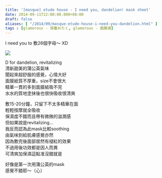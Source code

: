 ```yaml
---
title: '[masque] etude house - I need you, dandelion! mask sheet'
date: 2014-09-11T22:00:00.000+08:00
draft: false
aliases: [ "/2014/09/masque-etude-house-i-need-you-dandelion.html" ]
tags : [glamorous - 保養おたく, glamorous - 面膜魂]
---
```


I need you to 敷26個字母～ XD  

![](/images/etudehoused.jpg)

D for dandelion, revitalizing  
清新甜美的蒲公英氣味  
聞起來超舒服的感覺，心情大好  
面膜紙質不厚重，size不會很大  
精華一貫的多到面膜紙吸不完  
水水的質地塗抹後也很快吸收很清爽  
  
敷15-20分鐘，只留下不太多精華在面  
輕輕按摩就全吸收  
保濕度不錯而且帶有微微的滋潤感  
但如果說是revitalizing...  
我反而認為此mask比較soothing  
由氣味到給肌膚感覺亦然  
因為敷完後面部居然有褪紅的效果  
不過用後功效都是因人而異  
可清爽加保濕這點准沒錯就是  
  
好像是第一次用蒲公英的mask  
感覺不錯耶～（心）
